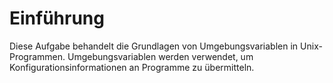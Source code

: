 # Einführung

Diese Aufgabe behandelt die Grundlagen von Umgebungsvariablen in Unix-Programmen. Umgebungsvariablen werden verwendet, um Konfigurationsinformationen an Programme zu übermitteln.

